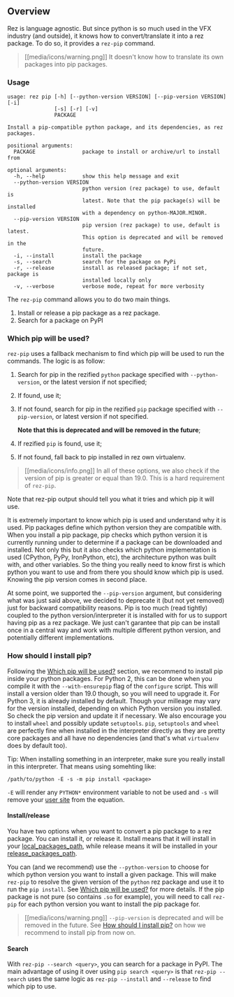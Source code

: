 ## Overview

Rez is language agnostic.
But since python is so much used in the VFX industry (and outside),
it knows how to convert/translate it into a rez package.
To do so, it provides a `rez-pip` command.

> [[media/icons/warning.png]] It doesn't know how to translate its own packages
into pip packages.

### Usage

```
usage: rez pip [-h] [--python-version VERSION] [--pip-version VERSION] [-i]
               [-s] [-r] [-v]
               PACKAGE

Install a pip-compatible python package, and its dependencies, as rez
packages.

positional arguments:
  PACKAGE               package to install or archive/url to install from

optional arguments:
  -h, --help            show this help message and exit
  --python-version VERSION
                        python version (rez package) to use, default is
                        latest. Note that the pip package(s) will be installed
                        with a dependency on python-MAJOR.MINOR.
  --pip-version VERSION
                        pip version (rez package) to use, default is latest.
                        This option is deprecated and will be removed in the
                        future.
  -i, --install         install the package
  -s, --search          search for the package on PyPi
  -r, --release         install as released package; if not set, package is
                        installed locally only
  -v, --verbose         verbose mode, repeat for more verbosity
```

The `rez-pip` command allows you to do two main things.

1. Install or release a pip package as a rez package.
2. Search for a package on PyPI

### Which pip will be used?

`rez-pip` uses a fallback mechanism to find which pip will be used to run the commands.
The logic is as follow:

1. Search for pip in the rezified `python` package specified with `--python-version`, or
the latest version if not specified;
2. If found, use it;
3. If not found, search for pip in the rezified `pip` package specified with `--pip-version`,
or latest version if not specified.

   **Note that this is deprecated and will be removed in the future**;

4. If rezified `pip` is found, use it;
5. If not found, fall back to pip installed in rez own virtualenv.

> [[media/icons/info.png]] In all of these options, we also check if the version of pip is greater
or equal than 19.0. This is a hard requirement of `rez-pip`.

Note that rez-pip output should tell you what it tries and which pip it will use.

It is extremely important to know which pip is used and understand why it is used. Pip packages
define which python version they are compatible with.
When you install a pip package, pip checks which python version it is
currently running under to determine if a package can be downloaded and installed.
Not only this but it also checks which python implementation is used (CPython, PyPy,
IronPython, etc), the architecture python was built with, and other variables. So the thing you
really need to know first is which python you want to use and from there you should know
which pip is used. Knowing the pip version comes in second place.

At some point, we supported the `--pip-version` argument, but considering what was just said
above, we decided to deprecate it (but not yet removed) just for backward compatibility reasons.
Pip is too much (read tightly) coupled to the python version/interpreter it is installed with
for us to support having pip as a rez package. We just can't garantee that pip can be
install once in a central way and work with multiple different python version, and potentially
different implementations.

### How should I install pip?

Following the [Which pip will be used?](#which-pip-will-be-used) section, we recommend to install
pip inside your python packages. For Python 2, this can be done when you compile it with the
`--with-ensurepip` flag of the `configure` script. This will install a version older than 19.0
though, so you will need to upgrade it. For Python 3, it is already installed by default.
Though your milleage may vary for the version installed, depending on which Python version you
installed. So check the pip version and update it if necessary. We also encourage you
to install `wheel` and possibly update `setuptools`. `pip`, `setuptools` and `wheel`
are perfectly fine when installed in the interpreter directly as they are pretty core
packages and all have no dependencies (and that's what `virtualenv` does by default too).

Tip: When installing something in an interpreter, make sure you really install in this interpreter.
That means using somehting like:

```
/path/to/python -E -s -m pip install <package>
```

`-E` will render any `PYTHON*` environment variable to not be used and `-s` will
remove your [user site](https://docs.python.org/3.7/library/site.html) from the equation.

#### Install/release

You have two options when you want to convert a pip package to a rez package. You can
install it, or release it. Install means that it will install in your
[local_packages_path](Configuring-Rez#local_packages_path), while
release means it will be installed in your
[release_packages_path](Configuring-Rez#release_packages_path).

You can (and we recommend) use the `--python-version` to choose for which python
version you want to install a given package. This will make `rez-pip` to resolve
the given version of the `python` rez package and use it to run the `pip install`.
See [Which pip will be used?](#which-pip-will-be-used) for more details.
If the pip package is not pure (so contains `.so` for example), you will need to
call `rez-pip` for each python version you want to install the pip package for.

> [[media/icons/warning.png]] `--pip-version` is deprecated and will be removed in the future.
> See [How should I install pip?](#how-should-i-install-pip) on how we recommend
> to install pip from now on.


#### Search

With `rez-pip --search <query>`, you can search for a package in PyPI. The main
advantage of using it over using `pip search <query>` is that `rez-pip --search`
uses the same logic as `rez-pip --install` and `--release` to find which pip to use.
